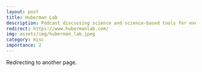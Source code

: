 ```yaml
---
layout: post
title: Huberman Lab
description: Podcast discussing science and science-based tools for everyday life.
redirect: https://www.hubermanlab.com/
img: assets/img/huberman_lab.jpeg
category: misc
importance: 2
---
```


Redirecting to another page.
